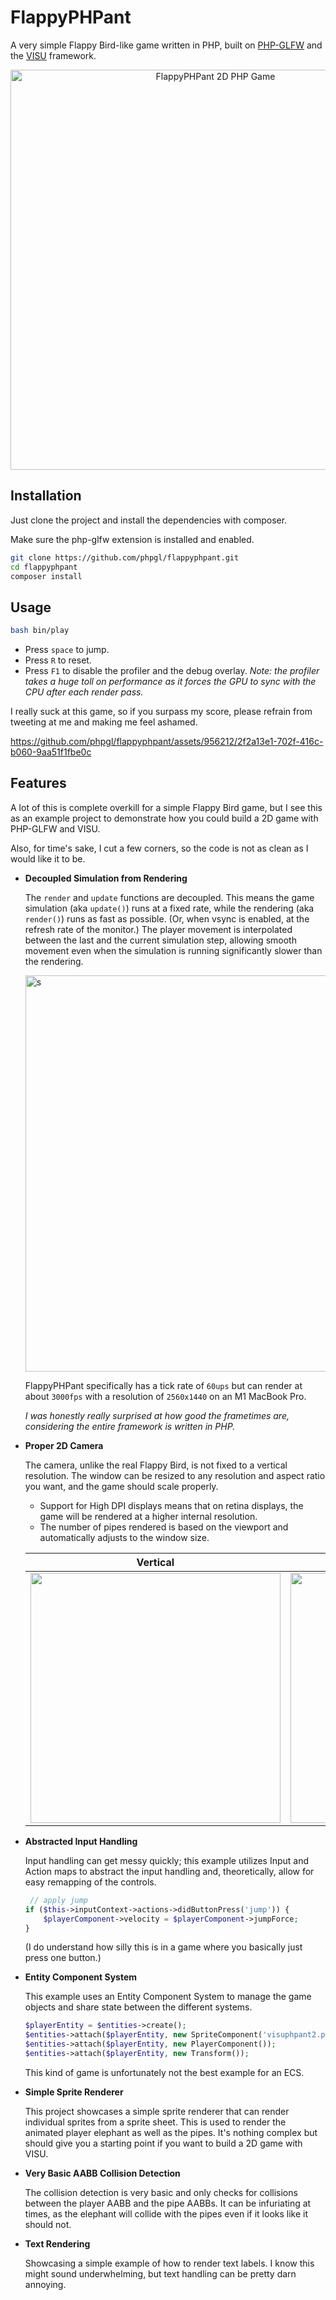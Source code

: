 
# FlappyPHPant

A very simple Flappy Bird-like game written in PHP, built on [PHP-GLFW](http://github.com/mario-deluna/php-glfw) and the [VISU](https://github.com/phpgl/visu) framework.

<p align="center">
   <img width="640" src="https://github.com/phpgl/flappyphpant/assets/956212/9d32a533-73cb-40e6-b940-7976b765d658" alt="FlappyPHPant 2D PHP Game">
</p>

## Installation

Just clone the project and install the dependencies with composer.

Make sure the php-glfw extension is installed and enabled.

```bash
git clone https://github.com/phpgl/flappyphpant.git
cd flappyphpant
composer install
```

## Usage

```bash
bash bin/play
```

 * Press `space` to jump.
 * Press `R` to reset.
 * Press `F1` to disable the profiler and the debug overlay.
   _Note: the profiler takes a huge toll on performance as it forces the GPU to sync with the CPU after each render pass._

I really suck at this game, so if you surpass my score, please refrain from tweeting at me and making me feel ashamed.

https://github.com/phpgl/flappyphpant/assets/956212/2f2a13e1-702f-416c-b060-9aa51f1fbe0c

## Features

A lot of this is complete overkill for a simple Flappy Bird game, but I see this as an example project to demonstrate how you could build a 2D game with PHP-GLFW and VISU.

Also, for time's sake, I cut a few corners, so the code is not as clean as I would like it to be.

 - **Decoupled Simulation from Rendering**

   The `render` and `update` functions are decoupled. 
   This means the game simulation (aka `update()`) runs at a fixed rate, while the rendering (aka `render()`) runs as fast as possible.
   (Or, when vsync is enabled, at the refresh rate of the monitor.)
   The player movement is interpolated between the last and the current simulation step, allowing smooth movement even when the simulation is running significantly slower than the rendering.

   <img width="634" alt="s" src="https://github.com/phpgl/flappyphpant/assets/956212/eb7c1d03-a1bc-497f-806a-a95da00d7f43">

   FlappyPHPant specifically has a tick rate of `60ups` but can render at about `3000fps` with a resolution of `2560x1440` on an M1 MacBook Pro.

   _I was honestly really surprised at how good the frametimes are, considering the entire framework is written in PHP._

 - **Proper 2D Camera**

    The camera, unlike the real Flappy Bird, is not fixed to a vertical resolution. 
    The window can be resized to any resolution and aspect ratio you want, and the game should scale properly.

     * Support for High DPI displays means that on retina displays, the game will be rendered at a higher internal resolution.
     * The number of pipes rendered is based on the viewport and automatically adjusts to the window size.

    | Vertical   | Horizontal  |
    |------------|-------------|
    | <img width="400" src="https://github.com/phpgl/flappyphpant/assets/956212/10238007-f2ce-4e87-9e8c-c307e3f53a13"> | <img src="https://github.com/phpgl/flappyphpant/assets/956212/b72cd792-927a-438d-839a-030653cfc34e" width="400"> |
    
 - **Abstracted Input Handling**

    Input handling can get messy quickly; this example utilizes Input and Action maps to abstract the input handling and, theoretically, allow for easy remapping of the controls.

    ```php
     // apply jump
    if ($this->inputContext->actions->didButtonPress('jump')) {
        $playerComponent->velocity = $playerComponent->jumpForce;
    }
    ```

    (I do understand how silly this is in a game where you basically just press one button.)

 - **Entity Component System**

    This example uses an Entity Component System to manage the game objects and share state between the different systems.

    ```php
    $playerEntity = $entities->create();
    $entities->attach($playerEntity, new SpriteComponent('visuphpant2.png'));
    $entities->attach($playerEntity, new PlayerComponent());
    $entities->attach($playerEntity, new Transform());
    ```

    This kind of game is unfortunately not the best example for an ECS.

 - **Simple Sprite Renderer**

    This project showcases a simple sprite renderer that can render individual sprites from a sprite sheet.
    This is used to render the animated player elephant as well as the pipes. It's nothing complex but should give you a starting point if you want to build a 2D game with VISU.

 - **Very Basic AABB Collision Detection**

    The collision detection is very basic and only checks for collisions between the player AABB and the pipe AABBs.
    It can be infuriating at times, as the elephant will collide with the pipes even if it looks like it should not.

 - **Text Rendering**

    Showcasing a simple example of how to render text labels. I know this might sound underwhelming, but text handling can be pretty darn annoying.
